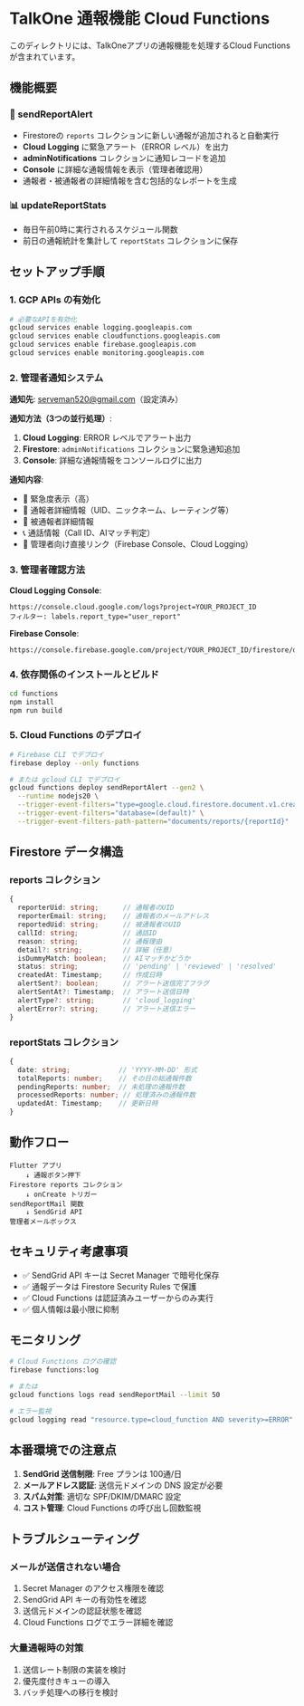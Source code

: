 # TalkOne 通報機能 Cloud Functions

このディレクトリには、TalkOneアプリの通報機能を処理するCloud Functionsが含まれています。

## 機能概要

### 🚨 sendReportAlert
- Firestoreの `reports` コレクションに新しい通報が追加されると自動実行
- **Cloud Logging** に緊急アラート（ERROR レベル）を出力
- **adminNotifications** コレクションに通知レコードを追加
- **Console** に詳細な通報情報を表示（管理者確認用）
- 通報者・被通報者の詳細情報を含む包括的なレポートを生成

### 📊 updateReportStats  
- 毎日午前0時に実行されるスケジュール関数
- 前日の通報統計を集計して `reportStats` コレクションに保存

## セットアップ手順

### 1. GCP APIs の有効化

```bash
# 必要なAPIを有効化
gcloud services enable logging.googleapis.com
gcloud services enable cloudfunctions.googleapis.com
gcloud services enable firebase.googleapis.com
gcloud services enable monitoring.googleapis.com
```

### 2. 管理者通知システム

**通知先**: serveman520@gmail.com（設定済み）

**通知方法（3つの並行処理）**:
1. **Cloud Logging**: ERROR レベルでアラート出力
2. **Firestore**: `adminNotifications` コレクションに緊急通知追加
3. **Console**: 詳細な通報情報をコンソールログに出力

**通知内容**:
- 🚨 緊急度表示（高）
- 👤 通報者詳細情報（UID、ニックネーム、レーティング等）
- 🎯 被通報者詳細情報
- 📞 通話情報（Call ID、AIマッチ判定）
- 🔗 管理者向け直接リンク（Firebase Console、Cloud Logging）

### 3. 管理者確認方法

**Cloud Logging Console**:
```
https://console.cloud.google.com/logs?project=YOUR_PROJECT_ID
フィルター: labels.report_type="user_report"
```

**Firebase Console**:
```
https://console.firebase.google.com/project/YOUR_PROJECT_ID/firestore/data/~2FadminNotifications
```

### 4. 依存関係のインストールとビルド

```bash
cd functions
npm install
npm run build
```

### 5. Cloud Functions のデプロイ

```bash
# Firebase CLI でデプロイ
firebase deploy --only functions

# または gcloud CLI でデプロイ
gcloud functions deploy sendReportAlert --gen2 \
  --runtime nodejs20 \
  --trigger-event-filters="type=google.cloud.firestore.document.v1.created" \
  --trigger-event-filters="database=(default)" \
  --trigger-event-filters-path-pattern="documents/reports/{reportId}"
```

## Firestore データ構造

### reports コレクション

```typescript
{
  reporterUid: string;      // 通報者のUID
  reporterEmail: string;    // 通報者のメールアドレス
  reportedUid: string;      // 被通報者のUID
  callId: string;           // 通話ID
  reason: string;           // 通報理由
  detail?: string;          // 詳細（任意）
  isDummyMatch: boolean;    // AIマッチかどうか
  status: string;           // 'pending' | 'reviewed' | 'resolved'
  createdAt: Timestamp;     // 作成日時
  alertSent?: boolean;      // アラート送信完了フラグ
  alertSentAt?: Timestamp;  // アラート送信日時
  alertType?: string;       // 'cloud_logging'
  alertError?: string;      // アラート送信エラー
}
```

### reportStats コレクション

```typescript
{
  date: string;            // 'YYYY-MM-DD' 形式
  totalReports: number;    // その日の総通報件数
  pendingReports: number;  // 未処理の通報件数
  processedReports: number; // 処理済みの通報件数
  updatedAt: Timestamp;    // 更新日時
}
```

## 動作フロー

```
Flutter アプリ
    ↓ 通報ボタン押下
Firestore reports コレクション
    ↓ onCreate トリガー
sendReportMail 関数
    ↓ SendGrid API
管理者メールボックス
```

## セキュリティ考慮事項

- ✅ SendGrid API キーは Secret Manager で暗号化保存
- ✅ 通報データは Firestore Security Rules で保護
- ✅ Cloud Functions は認証済みユーザーからのみ実行
- ✅ 個人情報は最小限に抑制

## モニタリング

```bash
# Cloud Functions ログの確認
firebase functions:log

# または
gcloud functions logs read sendReportMail --limit 50

# エラー監視
gcloud logging read "resource.type=cloud_function AND severity>=ERROR" --limit 10
```

## 本番環境での注意点

1. **SendGrid 送信制限**: Free プランは 100通/日
2. **メールアドレス認証**: 送信元ドメインの DNS 設定が必要
3. **スパム対策**: 適切な SPF/DKIM/DMARC 設定
4. **コスト管理**: Cloud Functions の呼び出し回数監視

## トラブルシューティング

### メールが送信されない場合

1. Secret Manager のアクセス権限を確認
2. SendGrid API キーの有効性を確認
3. 送信元ドメインの認証状態を確認
4. Cloud Functions ログでエラー詳細を確認

### 大量通報時の対策

1. 送信レート制限の実装を検討
2. 優先度付きキューの導入
3. バッチ処理への移行を検討